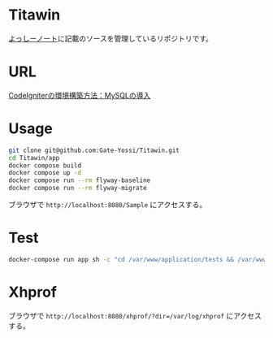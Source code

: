 # Titawin
[よっしーノート](https://yossi-note.com/)に記載のソースを管理しているリポジトリです。

# URL

[CodeIgniterの環境構築方法：MySQLの導入](https://yossi-note.com/codeigniter_environment_construction_method_installing_mysql/)

# Usage

```bash
git clone git@github.com:Gate-Yossi/Titawin.git
cd Titawin/app
docker compose build
docker compose up -d
docker compose run --rm flyway-baseline
docker compose run --rm flyway-migrate
```

ブラウザで `http://localhost:8080/Sample` にアクセスする。

# Test

```bash
docker-compose run app sh -c "cd /var/www/application/tests && /var/www/vendor/bin/phpunit"
```

# Xhprof

ブラウザで `http://localhost:8080/xhprof/?dir=/var/log/xhprof` にアクセスする。

